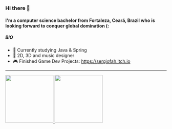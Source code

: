 
### Hi there 👋

#### I'm a computer science bachelor from Fortaleza, Ceará, Brazil who is looking forward to conquer global domination (:

##### BIO

- 📖 Currently studying Java & Spring
- 🎨 2D, 3D and music designer
- 🎮 Finished Game Dev Projects: https://sergiofah.itch.io
-----------------------------------------------------------------
<div>
  <a href="https://github.com/sergiofah">
  <img height="150em" src="https://github-readme-stats.vercel.app/api?username=sergiofah&show_icons=true&theme=dark&include_all_commits=true&count_private=true"/>
  <img height="150em" src="https://github-readme-stats.vercel.app/api/top-langs/?username=sergiofah&layout=compact&langs_count=7&theme=dark"/>
</div>
